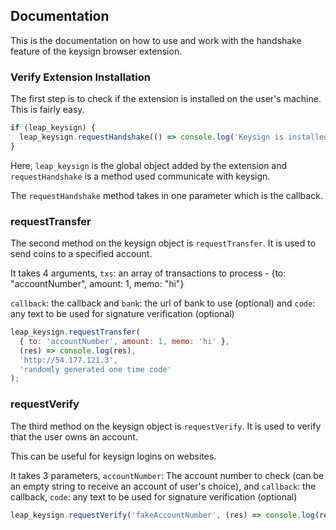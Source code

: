 ## Documentation

This is the documentation on how to use and work with the handshake feature of the keysign browser extension.

### Verify Extension Installation

The first step is to check if the extension is installed on the user's machine. This is fairly easy.

```js
if (leap_keysign) {
  leap_keysign.requestHandshake(() => console.log('Keysign is installed!'));
}
```

Here, `leap_keysign` is the global object added by the extension and `requestHandshake` is a method used communicate with keysign.

The `requestHandshake` method takes in one parameter which is the callback.

### requestTransfer

The second method on the keysign object is `requestTransfer`. It is used to send coins to a specified account.

It takes 4 arguments, `txs`: an array of transactions to process - {to: "accountNumber", amount: 1, memo: "hi"}

`callback`: the callback and `bank`: the url of bank to use (optional) and `code`: any text to be used for signature verification (optional)

```js
leap_keysign.requestTransfer(
  { to: 'accountNumber', amount: 1, memo: 'hi' },
  (res) => console.log(res),
  'http://54.177.121.3',
  'randomly generated one time code'
);
```

### requestVerify

The third method on the keysign object is `requestVerify`. It is used to verify that the user owns an account.

This can be useful for keysign logins on websites.

It takes 3 parameters, `accountNumber`: The account number to check (can be an empty string to receive an account of user's choice), and `callback`: the callback, `code`: any text to be used for signature verification (optional)

```js
leap_keysign.requestVerify('fakeAccountNumber', (res) => console.log(res), 'code');
```
